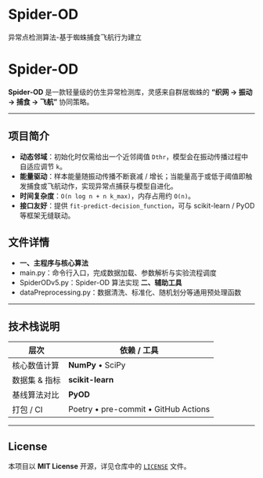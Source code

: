 # Spider-OD
异常点检测算法-基于蜘蛛捕食飞航行为建立
# Spider-OD

**Spider-OD** 是一款轻量级的仿生异常检测库，灵感来自群居蜘蛛的 **“织网 → 振动 → 捕食 → 飞航”** 协同策略。  

---

## 项目简介
- **动态邻域**：初始化时仅需给出一个近邻阈值 `Dthr`，模型会在振动传播过程中自适应调节 `k`。  
- **能量驱动**：样本能量随振动传播不断衰减 / 增长；当能量高于或低于阈值即触发捕食或飞航动作，实现异常点捕获与模型自进化。  
- **时间复杂度**：`O(n log n + n k_max)`，内存占用约 `O(n)`。
- **接口友好**：提供 `fit-predict-decision_function`，可与 scikit-learn / PyOD 等框架无缝联动。

## 文件详情
- **一、主程序与核心算法**
-	main.py：命令行入口，完成数据加载、参数解析与实验流程调度
-	SpiderODv5.py：Spider-OD 算法实现
**二、辅助工具**
-	dataPreprocessing.py：数据清洗、标准化、随机划分等通用预处理函数


---

## 技术栈说明
| 层次 | 依赖 / 工具 |
|------|-------------|
| 核心数值计算 | **NumPy** • SciPy |
| 数据集 & 指标 | **scikit-learn** |
| 基线算法对比 | **PyOD** |
| 打包 / CI | Poetry • pre-commit • GitHub Actions |

---

## License
本项目以 **MIT License** 开源，详见仓库中的 [`LICENSE`](LICENSE) 文件。

